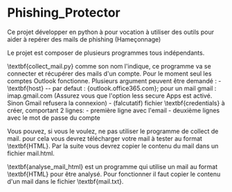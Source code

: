 # Phishing_Protector

Ce projet développer en python à pour vocation à utiliser des outils pour aider à repérer des mails de phishing (Hameçonnage)

Le projet est composer de plusieurs programmes tous indépendants.

\textbf{collect_mail.py} comme son nom l'indique, ce programme va se connecter et récupérer des mails d'un compte.
Pour le moment seul les comptes Outlook fonctionne.
Plusieurs argument peuvent être demandé :
    - \textbf{host} -- par defaut : {outlook.office365.com}; pour un mail gmail : imap.gmail.com (Assurez vous que l'option less secure Apps est activé. Sinon Gmail refusera la connexion)
    - (falcutatif) fichier \textbf{credentials} à créer, comportant 2 lignes:
        - première ligne avec l'email
        - deuxième lignes avec le mot de passe du compte 

Vous pouvez, si vous le voulez, ne pas utiliser le programme de collect de mail. pour cela vous devrez télécharger votre mail à tester au format \textbf{HTML}. Par la suite vous devrez copier le contenu du mail dans un fichier mail.html.

\textbf{analyse_mail_html} est un programme qui utilise un mail au format \textbf{HTML} pour être analysé. Pour fonctionner il faut copier le contenu d'un mail dans le fichier \textbf{mail.txt}.